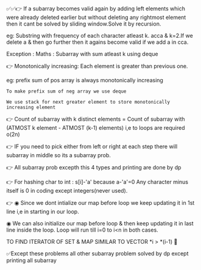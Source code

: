 ✅✅👉 If a subarray becomes valid again by adding left elements which were already deleted earlier but without deleting any rightmost element then it cant be solved by sliding window.Solve it by recursion.

eg: Substring with frequency of each character atleast k. acca & k=2.If we delete a & then go further then it agains become valid if we add a in cca.

Exception : Maths : Subarray with sum atleast k using deque

👉 Monotonically increasing: Each element is greater than previous one.

eg: prefix sum of pos array is always monotonically increasing
    
    To make prefix sum of neg array we use deque
    
    We use stack for next greater element to store monotonically increasing element

👉 Count of subarray with k distinct elements = Count of subarray with (ATMOST k element - ATMOST (k-1) elements) i,e to loops are required o(2n)

👉 IF you need to pick either from left or right at each step there will subarray in middle so its a subarray prob.

👉 All subarray prob excepth this 4 types and printing are done by dp

👉 For hashing char to int : s[i]-'a' because a-'a'=0  Any character minus itself is 0 in coding except integers(never used).

👉 ◉ Since we dont intialize our map before loop we keep updating it in 1st line i,e in starting in our loop.

◉ We can also initialize our map before loop & then keep updating it in last line inside the loop. Loop will run till i=0 to i<n in both cases.

TO FIND ITERATOR OF SET & MAP SIMILAR TO VECTOR *i > *(i-1)
🤜

✅Except these problems all other subarray problem solved by dp except printing all subarray
